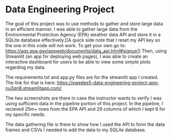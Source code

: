 # Data Engineering Project
The goal of this project was to use methods to gather and store large data in an efficient manner.  I was able to gather large data from the Environmental Protection Agency (EPA) weather data API and store it in a SQLite database effectively.[[A quick side note that I reset my API key so the one in this code will not work. To get your own go to: https://aqs.epa.gov/aqsweb/documents/data_api.html#signup]]  Then, using Streamlit (an app for deploying web pages),  I was able to create an interactive dashboard for users to be able to view some simple plots regarding my data.

The requirements.txt and app.py files are for the streamlit app I created.  The link for that is here: https://swedes5-data-engineering-project-app-nu3qn8.streamlitapp.com/

The two screenshots are there in case the instructor wants to verify I was using sufficient data in the pipeline portion of this project.  In the pipeline, I recieved 25m+ rows from the EPA API and 29 columns of which I kept 6 for my specific needs. 

The data gathering file is there to show how I used the API to form the data frames and CSVs I needed to add the data to my SQLite database.
